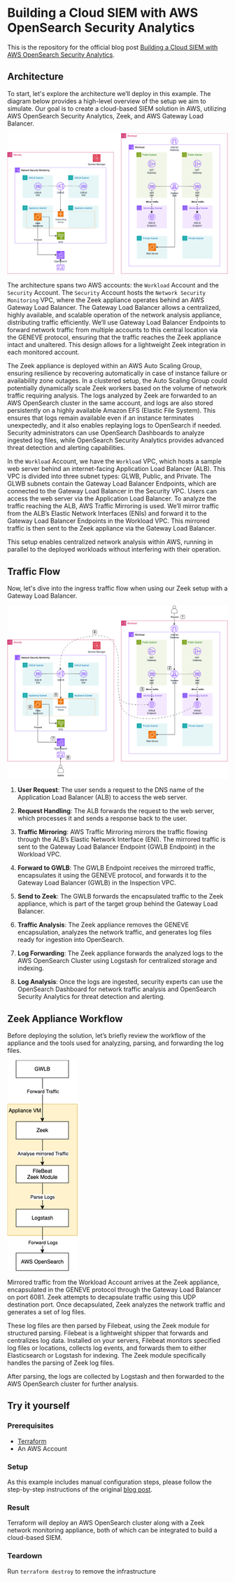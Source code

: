 # Building a Cloud SIEM with AWS OpenSearch Security Analytics

This is the repository for the official blog post [Building a Cloud SIEM with AWS OpenSearch Security Analytics](https://www.hendrikhagen.com/blog/2024-09-16-opensearch-siem/).

## Architecture

To start, let's explore the architecture we’ll deploy in this example. The diagram below provides a high-level overview of the setup we aim to simulate. Our goal is to create a cloud-based SIEM solution in AWS, utilizing AWS OpenSearch Security Analytics, Zeek, and AWS Gateway Load Balancer.

![Architecture](media/architecture.png)

The architecture spans two AWS accounts: the `Workload` Account and the `Security` Account. The `Security` Account hosts the `Network Security Monitoring` VPC, where the Zeek appliance operates behind an AWS Gateway Load Balancer. The Gateway Load Balancer allows a centralized, highly available, and scalable operation of the network analysis appliance, distributing traffic efficiently. We’ll use Gateway Load Balancer Endpoints to forward network traffic from multiple accounts to this central location via the GENEVE protocol, ensuring that the traffic reaches the Zeek appliance intact and unaltered. This design allows for a lightweight Zeek integration in each monitored account.

The Zeek appliance is deployed within an AWS Auto Scaling Group, ensuring resilience by recovering automatically in case of instance failure or availability zone outages. In a clustered setup, the Auto Scaling Group could potentially dynamically scale Zeek workers based on the volume of network traffic requiring analysis. The logs analyzed by Zeek are forwarded to an AWS OpenSearch cluster in the same account, and logs are also stored persistently on a highly available Amazon EFS (Elastic File System). This ensures that logs remain available even if an instance terminates unexpectedly, and it also enables replaying logs to OpenSearch if needed. Security administrators can use OpenSearch Dashboards to analyze ingested log files, while OpenSearch Security Analytics provides advanced threat detection and alerting capabilities.

In the `Workload` Account, we have the `Workload` VPC, which hosts a sample web server behind an internet-facing Application Load Balancer (ALB). This VPC is divided into three subnet types: GLWB, Public, and Private. The GLWB subnets contain the Gateway Load Balancer Endpoints, which are connected to the Gateway Load Balancer in the Security VPC. Users can access the web server via the Application Load Balancer. To analyze the traffic reaching the ALB, AWS Traffic Mirroring is used. We’ll mirror traffic from the ALB’s Elastic Network Interfaces (ENIs) and forward it to the Gateway Load Balancer Endpoints in the Workload VPC. This mirrored traffic is then sent to the Zeek appliance via the Gateway Load Balancer.

This setup enables centralized network analysis within AWS, running in parallel to the deployed workloads without interfering with their operation.

## Traffic Flow

Now, let's dive into the ingress traffic flow when using our Zeek setup with a Gateway Load Balancer.

![Traffic Flow](media/traffic-flow.png)

1. **User Request**: The user sends a request to the DNS name of the Application Load Balancer (ALB) to access the web server.

2. **Request Handling**: The ALB forwards the request to the web server, which processes it and sends a response back to the user.

3. **Traffic Mirroring**: AWS Traffic Mirroring mirrors the traffic flowing through the ALB’s Elastic Network Interface (ENI). The mirrored traffic is sent to the Gateway Load Balancer Endpoint (GWLB Endpoint) in the Workload VPC.

4. **Forward to GWLB**: The GWLB Endpoint receives the mirrored traffic, encapsulates it using the GENEVE protocol, and forwards it to the Gateway Load Balancer (GWLB) in the Inspection VPC.

5. **Send to Zeek**: The GWLB forwards the encapsulated traffic to the Zeek appliance, which is part of the target group behind the Gateway Load Balancer.

6. **Traffic Analysis**: The Zeek appliance removes the GENEVE encapsulation, analyzes the network traffic, and generates log files ready for ingestion into OpenSearch.

7. **Log Forwarding**: The Zeek appliance forwards the analyzed logs to the AWS OpenSearch Cluster using Logstash for centralized storage and indexing.

8. **Log Analysis**: Once the logs are ingested, security experts can use the OpenSearch Dashboard for network traffic analysis and OpenSearch Security Analytics for threat detection and alerting.

## Zeek Appliance Workflow

Before deploying the solution, let’s briefly review the workflow of the appliance and the tools used for analyzing, parsing, and forwarding the log files.

![Zeek Workflow](media/zeek-workflow.png)

Mirrored traffic from the Workload Account arrives at the Zeek appliance, encapsulated in the GENEVE protocol through the Gateway Load Balancer on port 6081. Zeek attempts to decapsulate traffic using this UDP destination port. Once decapsulated, Zeek analyzes the network traffic and generates a set of log files.

These log files are then parsed by Filebeat, using the Zeek module for structured parsing. Filebeat is a lightweight shipper that forwards and centralizes log data. Installed on your servers, Filebeat monitors specified log files or locations, collects log events, and forwards them to either Elasticsearch or Logstash for indexing. The Zeek module specifically handles the parsing of Zeek log files.

After parsing, the logs are collected by Logstash and then forwarded to the AWS OpenSearch cluster for further analysis.

## Try it yourself

### Prerequisites

- [Terraform](https://developer.hashicorp.com/terraform/downloads)
- An AWS Account

### Setup

As this example includes manual configuration steps, please follow the step-by-step instructions of the original [blog post](https://www.hendrikhagen.com/blog/2024-09-16-opensearch-siem/).

### Result

Terraform will deploy an AWS OpenSearch cluster along with a Zeek network monitoring appliance, both of which can be integrated to build a cloud-based SIEM.

### Teardown

Run `terraform destroy` to remove the infrastructure
